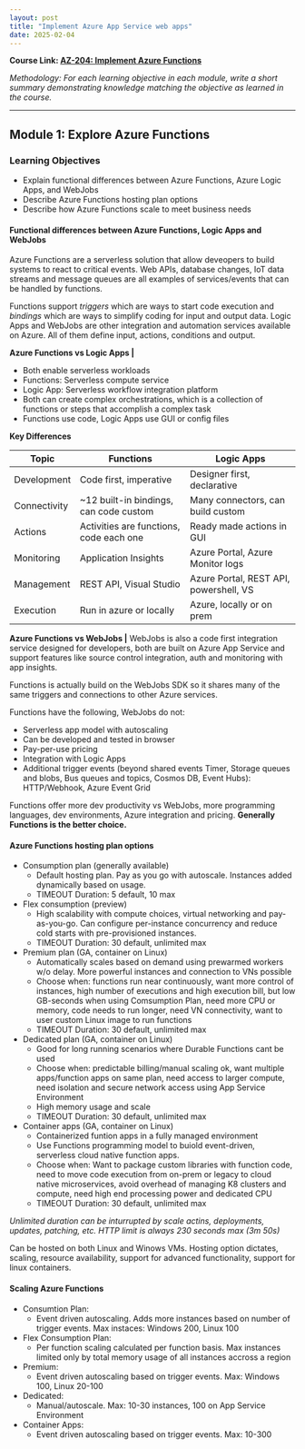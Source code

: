 ```yaml
---
layout: post
title: "Implement Azure App Service web apps"
date: 2025-02-04
---
```


**Course Link: [AZ-204: Implement Azure Functions](https://learn.microsoft.com/en-us/training/paths/implement-azure-functions/)**

*Methodology: For each learning objective in each module, write a short summary demonstrating knowledge matching the objective as learned in the course.*

<hr/>

## Module 1: Explore Azure Functions

### Learning Objectives

- Explain functional differences between Azure Functions, Azure Logic Apps, and WebJobs
- Describe Azure Functions hosting plan options
- Describe how Azure Functions scale to meet business needs

#### Functional differences between Azure Functions, Logic Apps and WebJobs
Azure Functions are a serverless solution that allow deveopers to build systems to react to critical events. Web APIs, database changes, IoT data streams and message queues are all examples of services/events that can be handled by functions. 

Functions support *triggers* which are ways to start code execution and *bindings* which are ways to simplify coding for input and output data. Logic Apps and WebJobs are other integration and automation services available on Azure. All of them define input, actions, conditions and output.

**Azure Functions vs Logic Apps |**
- Both enable serverless workloads
- Functions: Serverless compute service
- Logic App: Serverless workflow integration platform
- Both can create complex orchestrations, which is a collection of functions or steps that accomplish a complex task
- Functions use code, Logic Apps use GUI or config files

**Key Differences**

| Topic       | Functions                          | Logic Apps                      |
|-------------|------------------------------------|---------------------------------|
| Development | Code first, imperative             | Designer first, declarative     |
| Connectivity| ~12 built-in bindings, can code custom | Many connectors, can build custom |
| Actions     | Activities are functions, code each one| Ready made actions in GUI |
| Monitoring  | Application Insights               | Azure Portal, Azure Monitor logs |
| Management  | REST API, Visual Studio       | Azure Portal, REST API, powershell, VS |
| Execution   | Run in azure or locally      | Azure, locally or on prem            |

**Azure Functions vs WebJobs |**
WebJobs is also a code first integration service designed for developers, both are built on Azure App Service and support features like source control integration, auth and monitoring with app insights. 

Functions is actually build on the WebJobs SDK so it shares many of the same triggers and connections to other Azure services.

Functions have the following, WebJobs do not:
- Serverless app model with autoscaling
- Can be developed and tested in browser
- Pay-per-use pricing
- Integration with Logic Apps
- Additional trigger events (beyond shared events Timer, Storage queues and blobs, Bus queues and topics, Cosmos DB, Event Hubs): HTTP/Webhook, Azure Event Grid

Functions offer more dev productivity vs WebJobs, more programming languages, dev environments, Azure integration and pricing. **Generally Functions is the better choice.**

#### Azure Functions hosting plan options
- Consumption plan (generally available)
    - Default hosting plan. Pay as you go with autoscale. Instances added dynamically based on usage.
    - TIMEOUT Duration: 5 default, 10 max
- Flex consumption (preview)
    - High scalability with compute choices, virtual networking and pay-as-you-go. Can configure per-instance concurrency and reduce cold starts with pre-provisioned instances.
    - TIMEOUT Duration: 30 default, unlimited max
- Premium plan (GA, container on Linux)
    - Automatically scales based on demand using prewarmed workers w/o delay. More powerful instances and connection to VNs possible
    - Choose when: functions run near continuously, want more control of instances, high number of executions and high execution bill, but low GB-seconds when using Comsumption Plan, need more CPU or memory, code needs to run longer, need VN connectivity, want to user custom Linux image to run functions
    - TIMEOUT Duration: 30 default, unlimited max
- Dedicated plan (GA, container on Linux)
    - Good for long running scenarios where Durable Functions cant be used
    - Choose when: predictable billing/manual scaling ok, want multiple apps/function apps on same plan, need access to larger compute, need isolation and secure network access using App Service Environment
    - High memory usage and scale
    - TIMEOUT Duration: 30 default, unlimited max
- Container apps (GA, container on Linux)
    - Containerized funtion apps in a fully managed environment
    - Use Functions programming model to buiold event-driven, serverless cloud native function apps.
    - Choose when: Want to package custom libraries with function code, need to move code execution from on-prem or legacy to cloud native microservices, avoid overhead of managing K8 clusters and compute, need high end processing power and dedicated CPU
    - TIMEOUT Duration: 30 default, unlimited max

*Unlimited duration can be inturrupted by scale actins, deployments, updates, patching, etc.*
*HTTP limit is always 230 seconds max (3m 50s)*

Can be hosted on both Linux and Winows VMs. Hosting option dictates, scaling, resource availability, support for advanced functionality, support for linux containers.

#### Scaling Azure Functions
- Consumtion Plan:
    - Event driven autoscaling. Adds more instances based on number of trigger events. Max instaces: Windows 200, Linux 100
- Flex Consumption Plan:
    - Per function scaling calculated per function basis. Max instances limited only by total memory usage of all instances accross a region
- Premium:
    - Event driven autoscaling based on trigger events. Max: Windows 100, Linux 20-100
- Dedicated:
    - Manual/autoscale. Max: 10-30 instances, 100 on App Service Environment
- Container Apps:
    - Event driven autoscaling based on trigger events. Max: 10-300